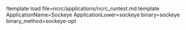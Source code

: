 !template load file=ncrc/applications/ncrc_runtest.md.template ApplicationName=Sockeye ApplicationLower=sockeye binary=sockeye binary_method=sockeye-opt
